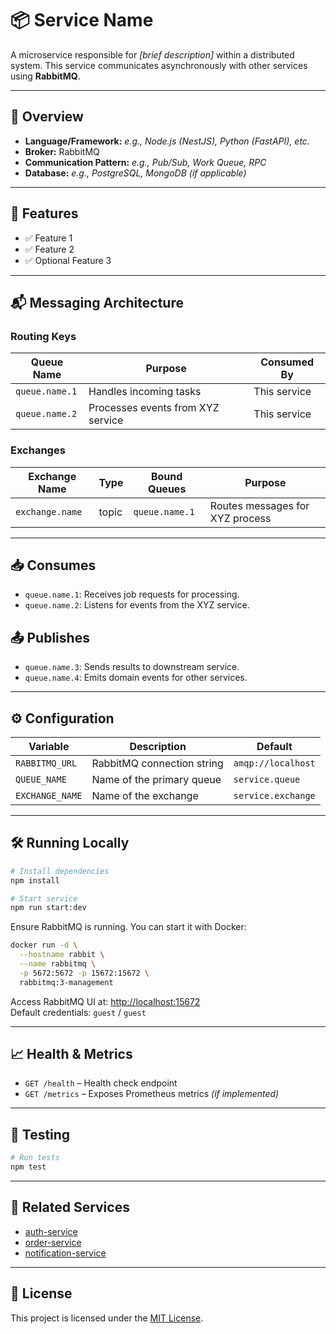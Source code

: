 # 📦 Service Name

A microservice responsible for _[brief description]_ within a distributed system. This service communicates asynchronously with other services using **RabbitMQ**.

---

## 🧠 Overview

- **Language/Framework:** _e.g., Node.js (NestJS), Python (FastAPI), etc._
- **Broker:** RabbitMQ
- **Communication Pattern:** _e.g., Pub/Sub, Work Queue, RPC_
- **Database:** _e.g., PostgreSQL, MongoDB (if applicable)_

---

## 🚀 Features

- ✅ Feature 1
- ✅ Feature 2
- ✅ Optional Feature 3

---

## 📬 Messaging Architecture

### Routing Keys

| Queue Name     | Purpose                           | Consumed By  |
| -------------- | --------------------------------- | ------------ |
| `queue.name.1` | Handles incoming tasks            | This service |
| `queue.name.2` | Processes events from XYZ service | This service |

### Exchanges

| Exchange Name   | Type  | Bound Queues   | Purpose                         |
| --------------- | ----- | -------------- | ------------------------------- |
| `exchange.name` | topic | `queue.name.1` | Routes messages for XYZ process |

---

## 📥 Consumes

- `queue.name.1`: Receives job requests for processing.
- `queue.name.2`: Listens for events from the XYZ service.

## 📤 Publishes

- `queue.name.3`: Sends results to downstream service.
- `queue.name.4`: Emits domain events for other services.

---

## ⚙️ Configuration

| Variable        | Description                | Default            |
| --------------- | -------------------------- | ------------------ |
| `RABBITMQ_URL`  | RabbitMQ connection string | `amqp://localhost` |
| `QUEUE_NAME`    | Name of the primary queue  | `service.queue`    |
| `EXCHANGE_NAME` | Name of the exchange       | `service.exchange` |

---

## 🛠️ Running Locally

```bash
# Install dependencies
npm install

# Start service
npm run start:dev
```

Ensure RabbitMQ is running. You can start it with Docker:

```bash
docker run -d \
  --hostname rabbit \
  --name rabbitmq \
  -p 5672:5672 -p 15672:15672 \
  rabbitmq:3-management
```

Access RabbitMQ UI at: [http://localhost:15672](http://localhost:15672)  
Default credentials: `guest` / `guest`

---

## 📈 Health & Metrics

- `GET /health` – Health check endpoint
- `GET /metrics` – Exposes Prometheus metrics _(if implemented)_

---

## 🧪 Testing

```bash
# Run tests
npm test
```

---

## 🔗 Related Services

- [auth-service](https://github.com/your-org/auth-service)
- [order-service](https://github.com/your-org/order-service)
- [notification-service](https://github.com/your-org/notification-service)

---

## 📝 License

This project is licensed under the [MIT License](./LICENSE).
